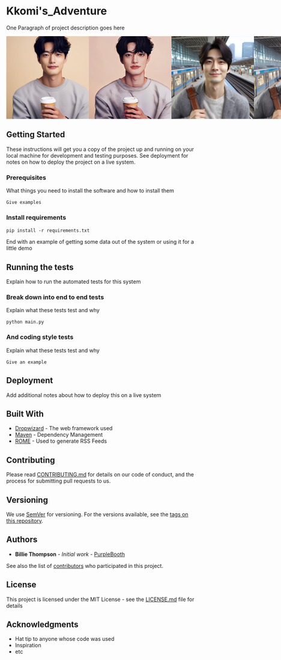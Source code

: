 # Kkomi's_Adventure

One Paragraph of project description goes here


<div style="display: flex;">
    <img src="images/AnimeGANv2/man1_origin.jpg" alt="Animeganv2_man1" width="220" height="220" />
    <img src="images/AnimeGANv2/man1.jpg" alt="Animeganv2_man1" width="220" height="220" />
    <img src="images/AnimeGANv2/man2_origin.jpg" alt="Animeganv2_man2" width="220" height="220" />
    <img src="images/AnimeGANv2/man2.jpg" alt="Animeganv2_man2" width="220" height="220" />
</div>
<!-- <div style="display: flex;">
    <img src="images/AnimeGANv2/man2_origin.jpg" alt="Animeganv2_man2" width="220" height="220" />
    <img src="images/AnimeGANv2/man2.jpg" alt="Animeganv2_man2" width="220" height="220" />
</div> -->


## Getting Started

These instructions will get you a copy of the project up and running on your local machine for development and testing purposes. See deployment for notes on how to deploy the project on a live system.

### Prerequisites

What things you need to install the software and how to install them

```
Give examples
```

### Install requirements

    pip install -r requirements.txt

End with an example of getting some data out of the system or using it for a little demo

## Running the tests

Explain how to run the automated tests for this system

### Break down into end to end tests

Explain what these tests test and why

```
python main.py 
```

### And coding style tests

Explain what these tests test and why

```
Give an example
```

## Deployment

Add additional notes about how to deploy this on a live system

## Built With

* [Dropwizard](http://www.dropwizard.io/1.0.2/docs/) - The web framework used
* [Maven](https://maven.apache.org/) - Dependency Management
* [ROME](https://rometools.github.io/rome/) - Used to generate RSS Feeds

## Contributing

Please read [CONTRIBUTING.md](https://gist.github.com/PurpleBooth/b24679402957c63ec426) for details on our code of conduct, and the process for submitting pull requests to us.

## Versioning

We use [SemVer](http://semver.org/) for versioning. For the versions available, see the [tags on this repository](https://github.com/your/project/tags). 

## Authors

* **Billie Thompson** - *Initial work* - [PurpleBooth](https://github.com/PurpleBooth)

See also the list of [contributors](https://github.com/your/project/contributors) who participated in this project.

## License

This project is licensed under the MIT License - see the [LICENSE.md](LICENSE.md) file for details

## Acknowledgments

* Hat tip to anyone whose code was used
* Inspiration
* etc
